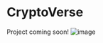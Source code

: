 # CryptoVerse
Project coming soon!
![image](https://user-images.githubusercontent.com/56802713/190291746-4cc57e17-97b3-4624-b2f2-4253aacd6fc2.png)

